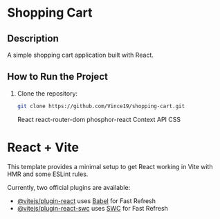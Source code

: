 # Shopping Cart

## Description

A simple shopping cart application built with React.

## How to Run the Project

1. Clone the repository:
   ```bash
   git clone https://github.com/Vince19/shopping-cart.git
   ```
   React
      react-router-dom
      phosphor-react
   Context API
   CSS

# React + Vite

This template provides a minimal setup to get React working in Vite with HMR and some ESLint rules.

Currently, two official plugins are available:

- [@vitejs/plugin-react](https://github.com/vitejs/vite-plugin-react/blob/main/packages/plugin-react/README.md) uses [Babel](https://babeljs.io/) for Fast Refresh
- [@vitejs/plugin-react-swc](https://github.com/vitejs/vite-plugin-react-swc) uses [SWC](https://swc.rs/) for Fast Refresh
